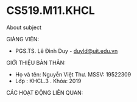 # CS519.M11.KHCL
About subject

GIẢNG VIÊN:

- PGS.TS. Lê Đình Duy - duyld@uit.edu.vn

GIỚI THIỆU BẢN THÂN:

- Họ và tên: Nguyễn Việt Thư. MSSV: 19522309
- Lớp : KHCL.3 . Khóa: 2019

CÁC HOẠT ĐỘNG LIÊN QUAN:
